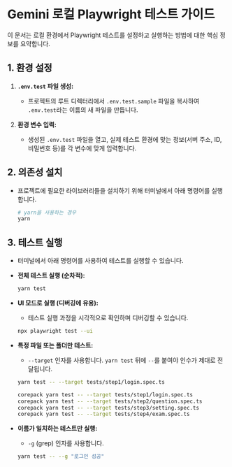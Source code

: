 # Gemini 로컬 Playwright 테스트 가이드

이 문서는 로컬 환경에서 Playwright 테스트를 설정하고 실행하는 방법에 대한 핵심 정보를 요약합니다.

## 1. 환경 설정

1.  **`.env.test` 파일 생성:**
    *   프로젝트의 루트 디렉터리에서 `.env.test.sample` 파일을 복사하여 `.env.test`라는 이름의 새 파일을 만듭니다.

2.  **환경 변수 입력:**
    *   생성된 `.env.test` 파일을 열고, 실제 테스트 환경에 맞는 정보(서버 주소, ID, 비밀번호 등)를 각 변수에 맞게 입력합니다.

## 2. 의존성 설치

*   프로젝트에 필요한 라이브러리들을 설치하기 위해 터미널에서 아래 명령어를 실행합니다.

    ```bash
    # yarn을 사용하는 경우
    yarn
    ```

## 3. 테스트 실행

*   터미널에서 아래 명령어를 사용하여 테스트를 실행할 수 있습니다.

*   **전체 테스트 실행 (순차적):**
    ```bash
    yarn test
    ```

*   **UI 모드로 실행 (디버깅에 유용):**
    *   테스트 실행 과정을 시각적으로 확인하며 디버깅할 수 있습니다.
    ```bash
    npx playwright test --ui
    ```

*   **특정 파일 또는 폴더만 테스트:**
    *   `--target` 인자를 사용합니다. `yarn test` 뒤에 `--`를 붙여야 인수가 제대로 전달됩니다.
    ```bash
    yarn test -- --target tests/step1/login.spec.ts

    corepack yarn test -- --target tests/step1/login.spec.ts
    corepack yarn test -- --target tests/step2/question.spec.ts
    corepack yarn test -- --target tests/step3/setting.spec.ts
    corepack yarn test -- --target tests/step4/exam.spec.ts
    ```

*   **이름가 일치하는 테스트만 실행:**
    *   `-g` (grep) 인자를 사용합니다.
    ```bash
    yarn test -- --g "로그인 성공"
    ```
